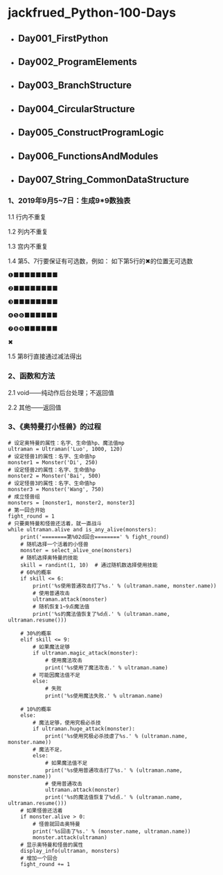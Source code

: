 # **jackfrued_Python-100-Days**

* ## Day001_FirstPython
* ## Day002_ProgramElements
* ## Day003_BranchStructure
* ## Day004_CircularStructure
* ## Day005_ConstructProgramLogic
* ## Day006_FunctionsAndModules
* ## Day007_String_CommonDataStructure

### 1、2019年9月5~7日：生成9*9数独表

1.1 行内不重复

1.2 列内不重复

1.3 宫内不重复

1.4 第5、7行要保证有可选数，例如：
如下第5行的✖的位置无可选数

❶■■■■■■■■

❷■■■■■■■■

❸■■■■■■■■

❹❺❻■■■■■■

❼❽❾■■■■■■

✖

1.5 第8行直接通过减法得出


### 2、函数和方法

2.1 void——纯动作后台处理；不返回值

2.2 其他——返回值



### 3、《奥特曼打小怪兽》的过程

    # 设定奥特曼的属性：名字、生命值hp、魔法值mp
    ultraman = Ultraman('Luo', 1000, 120)
    # 设定怪兽1的属性：名字、生命值hp
    monster1 = Monster('Di', 250)
    # 设定怪兽2的属性：名字、生命值hp
    monster2 = Monster('Bai', 500)
    # 设定怪兽3的属性：名字、生命值hp
    monster3 = Monster('Wang', 750)
    # 成立怪兽组
    monsters = [monster1, monster2, monster3]
    # 第一回合开始
    fight_round = 1
    # 只要奥特曼和怪兽还活着，就一直战斗
    while ultraman.alive and is_any_alive(monsters):
        print('========第%02d回合========' % fight_round)
        # 随机选择一个活着的小怪兽
        monster = select_alive_one(monsters)
        # 随机选择奥特曼的技能
        skill = randint(1, 10)  # 通过随机数选择使用技能
        # 60%的概率
        if skill <= 6:
            print('%s使用普通攻击打了%s.' % (ultraman.name, monster.name))
            # 使用普通攻击
            ultraman.attack(monster)
            # 随机恢复1~9点魔法值
            print('%s的魔法值恢复了%d点.' % (ultraman.name, ultraman.resume()))

        # 30%的概率
        elif skill <= 9:
            # 如果魔法足够
            if ultraman.magic_attack(monster):
                # 使用魔法攻击
                print('%s使用了魔法攻击.' % ultraman.name)
            # 可能因魔法值不足
            else:
                # 失败
                print('%s使用魔法失败.' % ultraman.name)

        # 10%的概率
        else:
            # 魔法足够，使用究极必杀技
            if ultraman.huge_attack(monster):
                print('%s使用究极必杀技虐了%s.' % (ultraman.name, monster.name))
            # 魔法不足，
            else:
                # 如果魔法值不足
                print('%s使用普通攻击打了%s.' % (ultraman.name, monster.name))
                # 使用普通攻击
                ultraman.attack(monster)
                print('%s的魔法值恢复了%d点.' % (ultraman.name, ultraman.resume()))
        # 如果怪兽还活着
        if monster.alive > 0:
            # 怪兽就回击奥特曼
            print('%s回击了%s.' % (monster.name, ultraman.name))
            monster.attack(ultraman)
        # 显示奥特曼和怪兽的属性
        display_info(ultraman, monsters)
        # 增加一个回合
        fight_round += 1
